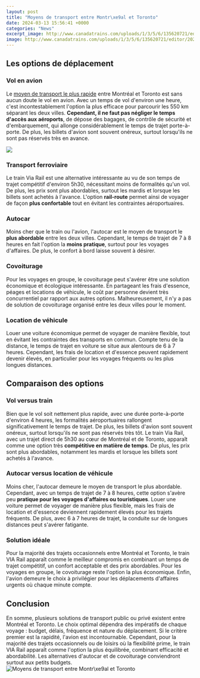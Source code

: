 ```yaml
---
layout: post
title: "Moyens de transport entre Montr\xe9al et Toronto"
date: 2024-03-13 15:56:41 +0000
categories: "News"
excerpt_image: http://www.canadatrains.com/uploads/1/3/5/6/135620721/editor/2022-04-26-11-35-54.png?1650977254
image: http://www.canadatrains.com/uploads/1/3/5/6/135620721/editor/2022-04-26-11-35-54.png?1650977254
---
```


## Les options de déplacement
### Vol en avion
Le [moyen de transport le plus rapide](https://travelokla.github.io/2023-12-24-les-meilleurs-moments-pour-visiter-le-parc-national-de-loango-en-gabon/) entre Montréal et Toronto est sans aucun doute le vol en avion. Avec un temps de vol d'environ une heure, c'est incontestablement l'option la plus efficace pour parcourir les 550 km séparant les deux villes. **Cependant, il ne faut pas négliger le temps d'accès aux aéroports**, de dépose des bagages, de contrôle de sécurité et d'embarquement, qui allonge considérablement le temps de trajet porte-à-porte. De plus, les billets d'avion sont souvent onéreux, surtout lorsqu'ils ne sont pas réservés très en avance. 

![](https://static-01.wanderu.com/s3/cities/routemap/CAMTL_CATOR.png)
### Transport ferroviaire
Le train Via Rail est une alternative intéressante au vu de son temps de trajet compétitif d'environ 5h30, nécessitant moins de formalités qu'un vol. De plus, les prix sont plus abordables, surtout les mardis et lorsque les billets sont achetés à l'avance. L'option **rail-route** permet ainsi de voyager de façon **plus confortable** tout en évitant les contraintes aéroportuaires.
### Autocar 
Moins cher que le train ou l'avion, l'autocar est le moyen de transport le **plus abordable** entre les deux villes. Cependant, le temps de trajet de 7 à 8 heures en fait l'option la **moins pratique**, surtout pour les voyages d'affaires. De plus, le confort à bord laisse souvent à désirer.
### Covoiturage
Pour les voyages en groupe, le covoiturage peut s'avérer être une solution économique et écologique intéressante. En partageant les frais d'essence, péages et locations de véhicule, le coût par personne devient très concurrentiel par rapport aux autres options. Malheureusement, il n'y a pas de solution de covoiturage organisé entre les deux villes pour le moment.
### Location de véhicule 
Louer une voiture économique permet de voyager de manière flexible, tout en évitant les contraintes des transports en commun. Compte tenu de la distance, le temps de trajet en voiture se situe aux alentours de 6 à 7 heures. Cependant, les frais de location et d'essence peuvent rapidement devenir élevés, en particulier pour les voyages fréquents ou les plus longues distances. 
## Comparaison des options
### Vol versus train 
Bien que le vol soit nettement plus rapide, avec une durée porte-à-porte d'environ 4 heures, les formalités aéroportuaires rallongent significativement le temps de trajet. De plus, les billets d'avion sont souvent onéreux, surtout lorsqu'ils ne sont pas réservés très tôt. 
Le train Via Rail, avec un trajet direct de 5h30 au cœur de Montréal et de Toronto, apparaît comme une option très **compétitive en matière de temps**. De plus, les prix sont plus abordables, notamment les mardis et lorsque les billets sont achetés à l'avance. 
### Autocar versus location de véhicule
Moins cher, l'autocar demeure le moyen de transport le plus abordable. Cependant, avec un temps de trajet de 7 à 8 heures, cette option s'avère peu **pratique pour les voyages d'affaires ou touristiques**.
Louer une voiture permet de voyager de manière plus flexible, mais les frais de location et d'essence deviennent rapidement élevés pour les trajets fréquents. De plus, avec 6 à 7 heures de trajet, la conduite sur de longues distances peut s'avérer fatigante.
### Solution idéale
Pour la majorité des trajets occasionnels entre Montréal et Toronto, le train VIA Rail apparaît comme le meilleur compromis en combinant un temps de trajet compétitif, un confort acceptable et des prix abordables. 
Pour les voyages en groupe, le covoiturage reste l'option la plus économique. Enfin, l'avion demeure le choix à privilégier pour les déplacements d'affaires urgents où chaque minute compte.
## Conclusion
En somme, plusieurs solutions de transport public ou privé existent entre Montréal et Toronto. Le choix optimal dépendra des impératifs de chaque voyage : budget, délais, fréquence et nature du déplacement. Si le critère premier est la rapidité, l'avion est incontournable. 
Cependant, pour la majorité des trajets occasionnels ou de loisirs où la flexibilité prime, le train VIA Rail apparaît comme l'option la plus équilibrée, combinant efficacité et abordabilité. Les alternatives d'autocar et de covoiturage conviendront surtout aux petits budgets.
![Moyens de transport entre Montr\xe9al et Toronto](http://www.canadatrains.com/uploads/1/3/5/6/135620721/editor/2022-04-26-11-35-54.png?1650977254)